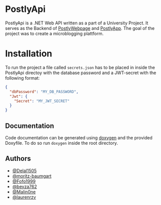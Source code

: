 
# PostlyApi

PostlyApi is a .NET Web API written as a part of a University Project. It serves as the Backend of [PostlyWebpage](https://github.com/moritz-baumgart/PostlyWebpage) and [PostlyApp](https://github.com/moritz-baumgart/PostlyApp). The goal of the project was to create a microblogging plattform.



# Installation

To run the project a file called `secrets.json` has to be placed in inside the PostlyApi directoy with the database password and a JWT-secret with the following format:

```JSON
{
  "dbPassword": "MY_DB_PASSWORD",
  "Jwt": {
    "Secret": "MY_JWT_SECRET"
  }
}
```
## Documentation

Code documentation can be generated using [doxygen](https://www.doxygen.nl/index.html) and the provided Doxyfile. To do so run `doxygen` inside the root directory.
## Authors

- [@Delal1505](https://github.com/Delal1505)
- [@moritz-baumgart](https://github.com/moritz-baumgart)
- [@Fofo1999](https://github.com/Fofo1999)
- [@beyza762](https://github.com/beyza762)
- [@Malin0ne](https://github.com/Malin0ne)
- [@laurenrzv](https://github.com/laurenrzv)
